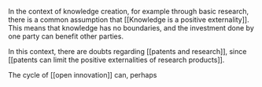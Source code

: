 In the context of knowledge creation, for example through basic research, there is a common assumption that [[Knowledge is a positive externality]]. This means that knowledge has no boundaries, and the investment done by one party can benefit other parties. 

In this context, there are doubts regarding [[patents and research]], since [[patents can limit the positive externalities of research products]]. 

The cycle of [[open innovation]] can, perhaps 